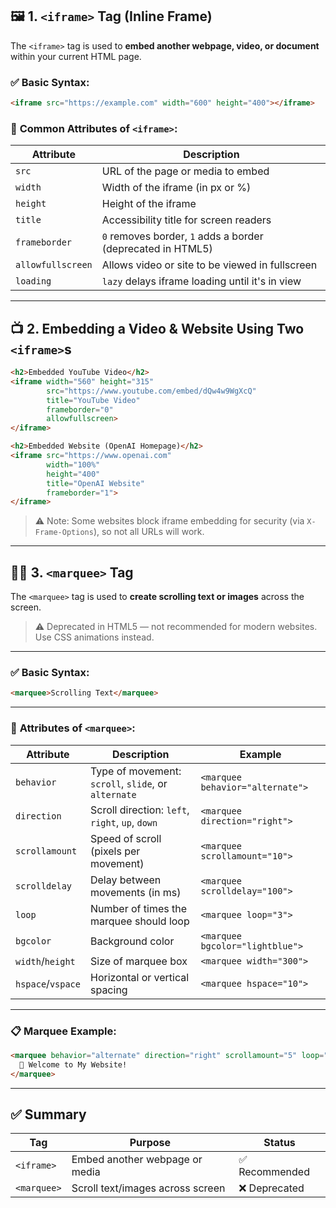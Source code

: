 ## 🖼️ **1. `<iframe>` Tag (Inline Frame)**

The `<iframe>` tag is used to **embed another webpage, video, or document** within your current HTML page.

### ✅ **Basic Syntax:**

```html
<iframe src="https://example.com" width="600" height="400"></iframe>
```

### 🔑 **Common Attributes of `<iframe>`:**

| Attribute         | Description                                                 |
| ----------------- | ----------------------------------------------------------- |
| `src`             | URL of the page or media to embed                           |
| `width`           | Width of the iframe (in px or %)                            |
| `height`          | Height of the iframe                                        |
| `title`           | Accessibility title for screen readers                      |
| `frameborder`     | `0` removes border, `1` adds a border (deprecated in HTML5) |
| `allowfullscreen` | Allows video or site to be viewed in fullscreen             |
| `loading`         | `lazy` delays iframe loading until it's in view             |

---

## 📺 **2. Embedding a Video & Website Using Two `<iframe>`s**

```html
<h2>Embedded YouTube Video</h2>
<iframe width="560" height="315" 
        src="https://www.youtube.com/embed/dQw4w9WgXcQ" 
        title="YouTube Video" 
        frameborder="0" 
        allowfullscreen>
</iframe>

<h2>Embedded Website (OpenAI Homepage)</h2>
<iframe src="https://www.openai.com" 
        width="100%" 
        height="400" 
        title="OpenAI Website" 
        frameborder="1">
</iframe>
```

> ⚠️ Note: Some websites block iframe embedding for security (via `X-Frame-Options`), so not all URLs will work.

---

## 🏃‍♂️ **3. `<marquee>` Tag**

The `<marquee>` tag is used to **create scrolling text or images** across the screen.

> ⚠️ Deprecated in HTML5 — not recommended for modern websites. Use CSS animations instead.

---

### ✅ **Basic Syntax:**

```html
<marquee>Scrolling Text</marquee>
```

---

### 🔑 **Attributes of `<marquee>`:**

| Attribute         | Description                                         | Example                          |
| ----------------- | --------------------------------------------------- | -------------------------------- |
| `behavior`        | Type of movement: `scroll`, `slide`, or `alternate` | `<marquee behavior="alternate">` |
| `direction`       | Scroll direction: `left`, `right`, `up`, `down`     | `<marquee direction="right">`    |
| `scrollamount`    | Speed of scroll (pixels per movement)               | `<marquee scrollamount="10">`    |
| `scrolldelay`     | Delay between movements (in ms)                     | `<marquee scrolldelay="100">`    |
| `loop`            | Number of times the marquee should loop             | `<marquee loop="3">`             |
| `bgcolor`         | Background color                                    | `<marquee bgcolor="lightblue">`  |
| `width`/`height`  | Size of marquee box                                 | `<marquee width="300">`          |
| `hspace`/`vspace` | Horizontal or vertical spacing                      | `<marquee hspace="10">`          |

---

### 📋 **Marquee Example:**

```html
<marquee behavior="alternate" direction="right" scrollamount="5" loop="3" bgcolor="yellow" width="400" height="50">
  🚀 Welcome to My Website!
</marquee>
```

---

## ✅ Summary

| Tag         | Purpose                          | Status        |
| ----------- | -------------------------------- | ------------- |
| `<iframe>`  | Embed another webpage or media   | ✅ Recommended |
| `<marquee>` | Scroll text/images across screen | ❌ Deprecated  |